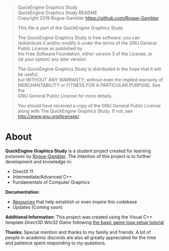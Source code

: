 >	QuickEngine Graphics Study                                                             
>	QuickEngine Graphics Study README													   
>	Copyright 2019 Rogue-Gambler <https://github.com/Rogue-Gambler>						   
>	                                                                                       
>	This file is part of the QuickEngine Graphics Study.								   
>	                                                                                       
>	The QuickEngine Graphics Study is free software: you can redistribute it and/or modify 
>	it under the terms of the GNU General Public License as published by				   
>	the Free Software Foundation, either version 3 of the License, or					   
>	(at your option) any later version.													   
>	                                                                                       
>	The QuickEngine Graphics Study is distributed in the hope that it will be useful,	   
>	but WITHOUT ANY WARRANTY; without even the implied warranty of						   
>	MERCHANTABILITY or FITNESS FOR A PARTICULAR PURPOSE.  See the						   
>	GNU General Public License for more details.										   
>	                                                                                       
>	You should have received a copy of the GNU General Public License					   
>	along with The QuickEngine Graphics Study.  If not, see <http://www.gnu.org/licenses/>.

# About

**QuickEngine Graphics Study** is a student project created for learning purposes by [Rogue-Gambler](https://github.com/Rogue-Gambler). The intention of this project is to further development and knowledge in:
- DirectX 11
- Intermediate/Advanced C++
- Fundamentals of Computer Graphics


**Documentation**:
- [Resources](DOCUMENTATION/RESOURCES.md) that help establish or even inspire this codebase
- Updates (Coming soon)

**Additional Information**: This project was created using the Visual C++ template *Direct3D Win32 Game* following [the basic game loop setup tutorial](https://github.com/Microsoft/DirectXTK/wiki/The-basic-game-loop)

**Thanks**: Special mention and thanks to my family and friends. A lot of people in academic discords are also all greatly appreciated for the time and patience spent responding to my questions.